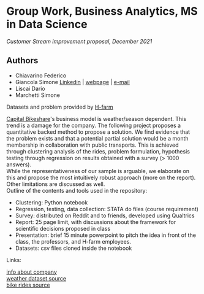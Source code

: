 # Group Work, Business Analytics, MS in Data Science
*Customer Stream improvement proposal, December 2021*
## Authors
* Chiavarino Federico
* Giancola Simone [Linkedin](https://www.linkedin.com/in/simone-maria-giancola-011465173/) | [webpage](https://simonegiancola09.github.io/) | [e-mail](mailto:simonegiancola09@gmail.com)
* Liscai Dario
* Marchetti Simone


Datasets and problem provided by [H-farm](https://www.h-farm.com/en) <br>

[Capital Bikeshare](https://www.capitalbikeshare.com/)'s business model is weather/season dependent. This trend is a damage for the company. The following project proposes a quantitative backed method to propose a solution. We find evidence that the problem exists and that a potential partial solution would be a month membership in collaboration with public transports. This is achieved through clustering analysis of the rides, problem formulation, hypothesis testing through regression on results obtained with a survey (> 1000 answers). <br>
While the representativeness of our sample is arguable, we elaborate on this and propose the most intuitively robust approach (more on the report). Other limitations are discussed as well. <br>
Outline of the contents and tools used in the repository:
* Clustering: Python notebook
* Regression, testing, data collection: STATA do files (course requirement)
* Survey: distributed on Reddit and to friends, developed using Qualtrics
* Report: 25 page limit, with discussions about the framework for scientific decisions proposed in class
* Presentation: brief 15 minute powerpoint to pitch the idea in front of the class, the professors, and H-farm employees. 
* Datasets: csv files cloned inside the notebook 


Links:

[info about company](https://www.capitalbikeshare.com/) <br>
[weather dataset source](https://www.visualcrossing.com/weather/weather-data-services#/login) <br>
[bike rides source](https://s3.amazonaws.com/capitalbikeshare-data/index.html) <br>
